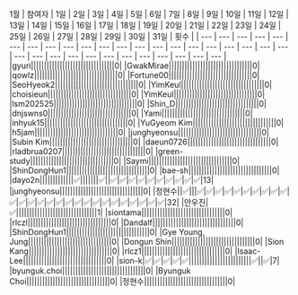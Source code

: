 
1월
| 참여자 | 1일 | 2일 | 3일 | 4일 | 5일 | 6일 | 7일 | 8일 | 9일 | 10일 | 11일 | 12일 | 13일 | 14일 | 15일 | 16일 | 17일 | 18일 | 19일 | 20일 | 21일 | 22일 | 23일 | 24일 | 25일 | 26일 | 27일 | 28일 | 29일 | 30일 | 31일 | 횟수 |
| --- | --- | --- | --- | --- | --- | --- | --- | --- | --- | --- | --- | --- | --- | --- | --- | --- | --- | --- | --- | --- | --- | --- | --- | --- | --- | --- | --- | --- | --- | --- | --- | --- |
|gyuri||||||||||||||||||||||||||||||||0|
|GwakMirae||||||||||||||||||||||||||||||||0|
|qowlz||||||||||||||||||||||||||||||||0|
|Fortune00||||||||||||||||||||||||||||||||0|
|SeoHyeok2||||||||||||||||||||||||||||||||0|
|YimKeul||||||||||||||||||||||||||||||||0|
|choisieun||||||||||||||||||||||||||||||||0|
|YimKeul||||||||||||||||||||||||||||||||0|
|lsm202525||||||||||||||||||||||||||||||||0|
|Shin_D||||||||||||||||||||||||||||||||0|
|dnjswns0||||||||||||||||||||||||||||||||0|
|Yami||||||||||||||||||||||||||||||||0|
|inhyuk15||||||||||||||||||||||||||||||||0|
|YuGyeom Kim||||||||||||||||||||||||||||||||0|
|h5jam||||||||||||||||||||||||||||||||0|
|junghyeonsu||||||||||||||||||||||||||||||||0|
|Subin Kim||||||||||||||||||||||||||||||||0|
|daeun0726||||||||||||||||||||||||||||||||0|
|rladbrua0207||||||||||||||||||||||||||||||||0|
|green-study||||||||||||||||||||||||||||||||0|
|Saymi||||||||||||||||||||||||||||||||0|
|ShinDongHun1||||||||||||||||||||||||||||||||0|
|bae-sh||||||||||||||||||||||||||||||||0|
|dayo2n|||||||||||||:white_check_mark:|||||||:white_check_mark:||:white_check_mark:|:white_check_mark:|:white_check_mark:|:white_check_mark:|:white_check_mark:|:white_check_mark:|:white_check_mark:|:white_check_mark:|:white_check_mark:|:white_check_mark:|13|
|junghyeonsu||||||||||||||||||||||||||||||||0|
|정현수||:white_check_mark:|||:white_check_mark:|:white_check_mark:|:white_check_mark:|:white_check_mark:|:white_check_mark:|:white_check_mark:|:white_check_mark:|:white_check_mark:|:white_check_mark:|:white_check_mark:|:white_check_mark:|:white_check_mark:|:white_check_mark:|:white_check_mark:|:white_check_mark:|:white_check_mark:|:white_check_mark:|:white_check_mark:|:white_check_mark:|:white_check_mark:|:white_check_mark:|:white_check_mark:|:white_check_mark:|:white_check_mark:|:white_check_mark:|:white_check_mark:|:white_check_mark:|32|
|안우진|:white_check_mark:|||||||||||||||||||||||||||||||1|
|siontama||||||||||||||||||||||||||||||||0|
|rlczl||||||||||||||||||||||||||||||||0|
|Dandalf||||||||||||||||||||||||||||||||0|
|ShinDongHun1||||||||||||||||||||||||||||||||0|
|Gye Young, Jung||||||||||||||||||||||||||||||||0|
|Dongun Shin||||||||||||||||||||||||||||||||0|
|Sion Kang||||||||||||||||||||||||||||||||0|
|rlcz1||||||||||||||||||||||||||||||||0|
|Isaac-Lee||||||||||||||||||||||||||||||||0|
|sion-k|:white_check_mark:|:white_check_mark:|:white_check_mark:|:white_check_mark:|:white_check_mark:||||||||||||||||||||||||:white_check_mark:||:white_check_mark:|7|
|byunguk.choi||||||||||||||||||||||||||||||||0|
|Byunguk Choi||||||||||||||||||||||||||||||||0|
|정현수||||||||||||||||||||||||||||||||0|
